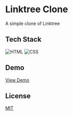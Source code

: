 # Linktree Clone
A simple clone of Linktree 

## Tech Stack
![HTML](https://img.shields.io/badge/HTML5-E34F26?style=for-the-badge&logo=html5&logoColor=white)
![CSS](https://img.shields.io/badge/CSS3-1572B6?style=for-the-badge&logo=css3&logoColor=white)

## Demo

[View Demo](https://freddypinto.github.io/linktree-clone/)


## License

[MIT](/LICENSE)


